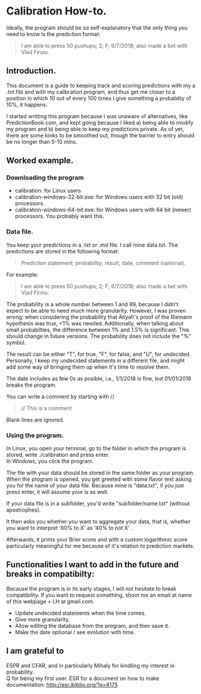 # Calibration How-to.

Ideally, the program should be so self-explanatory that the only thing you need to know is the prediction format:
> I am able to press 50 pushups; 2; F; 6/7/2018; also made a bet with Vlad Firoiu.

## Introduction.
This document is a guide to keeping track and scoring predictions with my a .txt file and with my calibration program, and thus get me closer to a position in which 10 out of every 100 times I give something a probablity of 10%, it happens. 

I started writting this program because I was unaware of alternatives, like PredictionBook.com, and kept going because I liked a) being able to modify my program and b) being able to keep my predictions private. As of yet, there are some kinks to be smoothed out, though the barrier to entry should be no longer than 5-10 mins. 

## Worked example.

### Downloading the program
- calibration: for Linux users
- calibration-windows-32-bit.exe: for Windows users with 32 bit (old) processors.
- calibration-windows-64-bit.exe: for Windows users with 64 bit (newer) processors. You probably want this.

### Data file.

You keep your predictions in a .txt or .md file. I call mine data.txt. The predictions are stored in the following format:

> Prediction statement; probability; result; date; comment (optional).

For example:

> I am able to press 50 pushups; 2; F; 6/7/2018; also made a bet with Vlad Firoiu.

The probability is a whole number between 1 and 99, because I didn't expect to be able to need much more granularity. However, I was proven wrong: when considering the probability that Atiyah's proof of the Riemann hypothesis was true, <1% was needed. Additionally, when talking about small probabilties, the difference between 1% and 1.5% is significant. This should change in future versions. The probability does not include the "%" symbol. 

The result can be either "T", for true, "F", for false, and "U", for undecided. Personally, I keep my undecided statements in a different file, and might add some way of bringing them up when it's time to resolve them.

The date includes as few 0s as posible, i.e., 1/1/2018 is fine, but 01/01/2018 breaks the program.

You can write a comment by starting with //

>// This is a comment

Blank lines are ignored.

### Using the program.
In Linux, you open your terminal, go to the folder in which the program is stored, write ./calibration and press enter.  
In Windows, you click the program. 

The file with your data should be stored in the same folder as your program. When the program is opened, you get greeted with some flavor text asking you for the name of your data file. Because mine is "data.txt", if you just press enter, it will assume your is as well. 

If your data file is in a subfolder, you'd write "subfolder/name.txt" (without apostrophes).

It then asks you whether you want to aggregate your data, that is, whether you want to interpret '60% to X' as '40% to not X' . 

Afterwards, it prints your Brier score and with a custom logarithmic score particularly meaningful for me because of it's relation to prediction markets.



## Functionalities I want to add in the future and breaks in compatibilty:

Because the program is in its early stages, I will not hesitate to break compatibility. If you want to request something, shoot me an email at name of this webpage + LH at gmail.com.

- Update undecided statements when the time comes.
- Give more granularity.
- Allow editing the database from the program, and then save it.
- Make the date optional / see evolution with time.

## I am grateful to

ESPR and CFAR, and in particularly Mihaly for kindling my interest in probability.  
Q for being my first user.
ESR for a document on how to make documentation: http://esr.ibiblio.org/?p=8175  
